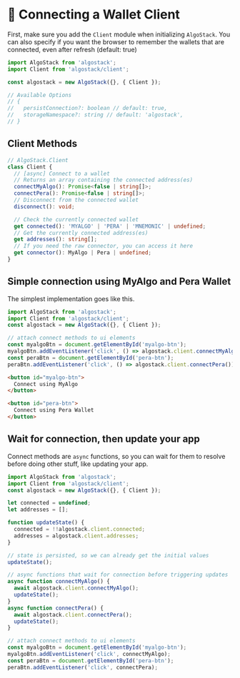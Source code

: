 # 🔐 Connecting a Wallet Client


First, make sure you add the `Client` module when initializing `AlgoStack`. You can also specify if you want the browser to remember the wallets that are connected, even after refresh (default: true)

```js
import AlgoStack from 'algostack';
import Client from 'algostack/client';

const algostack = new AlgoStack({}, { Client });

// Available Options
// {
//   persistConnection?: boolean // default: true,
//   storageNamespace?: string // default: 'algostack',
// }
```

## Client Methods

```ts
// AlgoStack.Client
class Client {
  // [async] Connect to a wallet
  // Returns an array containing the connected address(es)
  connectMyAlgo(): Promise<false | string[]>;
  connectPera(): Promise<false | string[]>;
  // Disconnect from the connected wallet
  disconnect(): void;

  // Check the currently connected wallet
  get connected(): 'MYALGO' | 'PERA' | 'MNEMONIC' | undefined;
  // Get the currently connected address(es)
  get addresses(): string[];
  // If you need the raw connector, you can access it here
  get connector(): MyAlgo | Pera | undefined;
}
```


## Simple connection using MyAlgo and Pera Wallet
The simplest implementation goes like this.

```js
import AlgoStack from 'algostack';
import Client from 'algostack/client';
const algostack = new AlgoStack({}, { Client });

// attach connect methods to ui elements
const myalgoBtn = document.getElementById('myalgo-btn');
myalgoBtn.addEventListener('click', () => algostack.client.connectMyAlgo());
const peraBtn = document.getElementById('pera-btn');
peraBtn.addEventListener('click', () => algostack.client.connectPera());
```
```html
<button id="myalgo-btn">
  Connect using MyAlgo
</button>

<button id="pera-btn">
  Connect using Pera Wallet
</button>
```


## Wait for connection, then update your app

Connect methods are `async` functions, so you can wait for them to resolve before doing other stuff, like updating your app.

```js
import AlgoStack from 'algostack';
import Client from 'algostack/client';
const algostack = new AlgoStack({}, { Client });

let connected = undefined;
let addresses = [];

function updateState() {
  connected = !!algostack.client.connected;
  addresses = algostack.client.addresses;
}

// state is persisted, so we can already get the initial values
updateState();

// async functions that wait for connection before triggering updates
async function connectMyAlgo() {
  await algostack.client.connectMyAlgo();
  updateState();
}
async function connectPera() {
  await algostack.client.connectPera();
  updateState();
}

// attach connect methods to ui elements
const myalgoBtn = document.getElementById('myalgo-btn');
myalgoBtn.addEventListener('click', connectMyAlgo);
const peraBtn = document.getElementById('pera-btn');
peraBtn.addEventListener('click', connectPera);
```